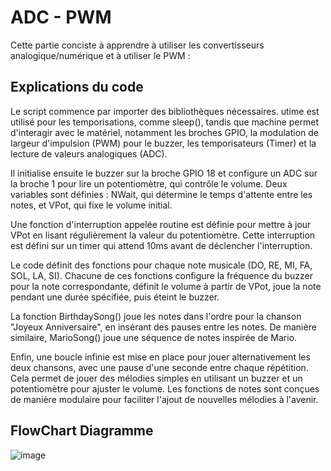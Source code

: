 # ADC - PWM

Cette partie conciste à apprendre à utiliser les convertisseurs analogique/numérique et à utiliser le PWM :

## Explications du code 
Le script commence par importer des bibliothèques nécessaires. utime est utilisé pour les temporisations, comme sleep(), tandis que machine permet d'interagir avec le matériel, notamment les broches GPIO, la modulation de largeur d'impulsion (PWM) pour le buzzer, les temporisateurs (Timer) et la lecture de valeurs analogiques (ADC).

Il initialise ensuite le buzzer sur la broche GPIO 18 et configure un ADC sur la broche 1 pour lire un potentiomètre, qui contrôle le volume. Deux variables sont définies : NWait, qui détermine le temps d'attente entre les notes, et VPot, qui fixe le volume initial.

Une fonction d'interruption appelée routine est définie pour mettre à jour VPot en lisant régulièrement la valeur du potentiomètre. Cette interruption est défini sur un timer qui attend 10ms avant de déclencher l'interruption.

Le code définit des fonctions pour chaque note musicale (DO, RE, MI, FA, SOL, LA, SI). Chacune de ces fonctions configure la fréquence du buzzer pour la note correspondante, définit le volume à partir de VPot, joue la note pendant une durée spécifiée, puis éteint le buzzer.

La fonction BirthdaySong() joue les notes dans l'ordre pour la chanson "Joyeux Anniversaire", en insérant des pauses entre les notes. De manière similaire, MarioSong() joue une séquence de notes inspirée de Mario.

Enfin, une boucle infinie est mise en place pour jouer alternativement les deux chansons, avec une pause d'une seconde entre chaque répétition. Cela permet de jouer des mélodies simples en utilisant un buzzer et un potentiomètre pour ajuster le volume. Les fonctions de notes sont conçues de manière modulaire pour faciliter l'ajout de nouvelles mélodies à l'avenir.

## FlowChart Diagramme
![image](https://github.com/user-attachments/assets/d20f3a2f-e259-4554-8a44-a566a2bd3b40)


